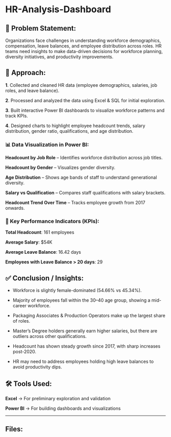 # HR-Analysis-Dashboard
## 📝 Problem Statement:  

Organizations face challenges in understanding workforce demographics, compensation, leave balances, and employee distribution across roles. HR teams need insights to make data-driven decisions for workforce planning, diversity initiatives, and productivity improvements.

## 🚀 Approach:

**1**. Collected and cleaned HR data (employee demographics, salaries, job roles, and leave balance).

**2**. Processed and analyzed the data using Excel & SQL for initial exploration.

**3**. Built interactive Power BI dashboards to visualize workforce patterns and track KPIs.

**4**. Designed charts to highlight employee headcount trends, salary distribution, gender ratio, qualifications, and age distribution.

### 📊 Data Visualization in Power BI:

**Headcount by Job Role** – Identifies workforce distribution across job titles.

**Headcount by Gender** – Visualizes gender diversity.

**Age Distribution** – Shows age bands of staff to understand generational diversity.

**Salary vs Qualification** – Compares staff qualifications with salary brackets.

**Headcount Trend Over Time** – Tracks employee growth from 2017 onwards.

### 📌 Key Performance Indicators (KPIs):

**Total Headcount**: 161 employees

**Average Salary**: $54K

**Average Leave Balance**: 16.42 days

**Employees with Leave Balance > 20 days**: 29

## ✅ Conclusion / Insights:

* Workforce is slightly female-dominated (54.66% vs 45.34%).

* Majority of employees fall within the 30–40 age group, showing a mid-career workforce.

* Packaging Associates & Production Operators make up the largest share of roles.

* Master’s Degree holders generally earn higher salaries, but there are outliers across other qualifications.

* Headcount has shown steady growth since 2017, with sharp increases post-2020.

* HR may need to address employees holding high leave balances to avoid productivity dips.

## 🛠️ Tools Used:

**Excel** → For preliminary exploration and validation

**Power BI** → For building dashboards and visualizations

---
## **Files**:
